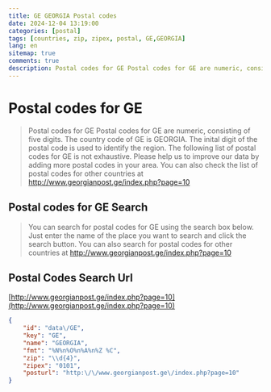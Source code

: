 ```yaml
---
title: GE GEORGIA Postal codes 
date: 2024-12-04 13:19:00
categories: [postal]
tags: [countries, zip, zipex, postal, GE,GEORGIA]
lang: en
sitemap: true
comments: true
description: Postal codes for GE Postal codes for GE are numeric, consisting of five digits. The country code of GE is GEORGIA. The inital digit of the postal code is used to identify the region. The following list of postal codes for GE is not exhaustive. Please help us to improve our data by adding more postal codes in your area. You can also check the list of postal codes for other countries at http://www.georgianpost.ge/index.php?page=10
---
```


# Postal codes for GE
> Postal codes for GE Postal codes for GE are numeric, consisting of five digits. The country code of GE is GEORGIA. The inital digit of the postal code is used to identify the region. The following list of postal codes for GE is not exhaustive. Please help us to improve our data by adding more postal codes in your area. You can also check the list of postal codes for other countries at http://www.georgianpost.ge/index.php?page=10

## Postal codes for GE Search 
> You can search for postal codes for GE using the search box below. Just enter the name of the place you want to search and click the search button. You can also search for postal codes for other countries at http://www.georgianpost.ge/index.php?page=10

## Postal Codes Search Url

[http://www.georgianpost.ge/index.php?page=10](http://www.georgianpost.ge/index.php?page=10)
```json
{
    "id": "data\/GE",
    "key": "GE",
    "name": "GEORGIA",
    "fmt": "%N%n%O%n%A%n%Z %C",
    "zip": "\\d{4}",
    "zipex": "0101",
    "posturl": "http:\/\/www.georgianpost.ge\/index.php?page=10"
}
```
